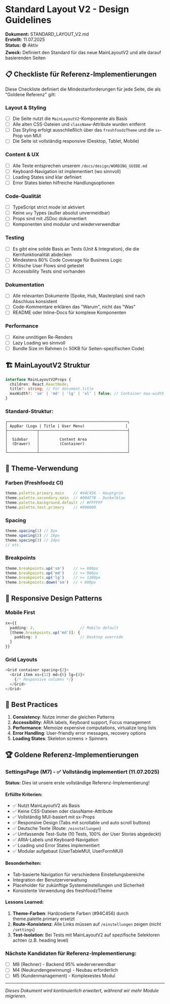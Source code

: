 # Standard Layout V2 - Design Guidelines

**Dokument:** STANDARD_LAYOUT_V2.md  
**Erstellt:** 11.07.2025  
**Status:** 🟢 Aktiv  
**Zweck:** Definiert den Standard für das neue MainLayoutV2 und alle darauf basierenden Seiten

## 📋 Checkliste für Referenz-Implementierungen

Diese Checkliste definiert die Mindestanforderungen für jede Seite, die als "Goldene Referenz" gilt:

### Layout & Styling
- [ ] Die Seite nutzt die `MainLayoutV2`-Komponente als Basis
- [ ] Alle alten CSS-Dateien und `className`-Attribute wurden entfernt
- [ ] Das Styling erfolgt ausschließlich über das `freshfoodzTheme` und die `sx`-Prop von MUI
- [ ] Die Seite ist vollständig responsive (Desktop, Tablet, Mobile)

### Content & UX
- [ ] Alle Texte entsprechen unserem `/docs/design/WORDING_GUIDE.md`
- [ ] Keyboard-Navigation ist implementiert (wo sinnvoll)
- [ ] Loading States sind klar definiert
- [ ] Error States bieten hilfreiche Handlungsoptionen

### Code-Qualität
- [ ] TypeScript strict mode ist aktiviert
- [ ] Keine `any` Types (außer absolut unvermeidbar)
- [ ] Props sind mit JSDoc dokumentiert
- [ ] Komponenten sind modular und wiederverwendbar

### Testing
- [ ] Es gibt eine solide Basis an Tests (Unit & Integration), die die Kernfunktionalität abdecken
- [ ] Mindestens 80% Code Coverage für Business Logic
- [ ] Kritische User Flows sind getestet
- [ ] Accessibility Tests sind vorhanden

### Dokumentation
- [ ] Alle relevanten Dokumente (Spoke, Hub, Masterplan) sind nach Abschluss konsistent
- [ ] Code-Kommentare erklären das "Warum", nicht das "Was"
- [ ] README oder Inline-Docs für komplexe Komponenten

### Performance
- [ ] Keine unnötigen Re-Renders
- [ ] Lazy Loading wo sinnvoll
- [ ] Bundle Size im Rahmen (< 50KB für Seiten-spezifischen Code)

## 🏗️ MainLayoutV2 Struktur

```typescript
interface MainLayoutV2Props {
  children: React.ReactNode;
  title?: string; // Für document.title
  maxWidth?: 'sm' | 'md' | 'lg' | 'xl' | false; // Container max-width
}
```

### Standard-Struktur:
```
┌─────────────────────────────────────────────────────┐
│ AppBar (Logo | Title | User Menu)                  │
├─────────────┬───────────────────────────────────────┤
│             │                                       │
│  Sidebar    │         Content Area                  │
│  (Drawer)   │         (Container)                   │
│             │                                       │
└─────────────┴───────────────────────────────────────┘
```

## 🎨 Theme-Verwendung

### Farben (Freshfoodz CI)
```typescript
theme.palette.primary.main    // #94C456 - Hauptgrün
theme.palette.secondary.main  // #004F7B - Dunkelblau
theme.palette.background.default // #FFFFFF
theme.palette.text.primary    // #000000
```

### Spacing
```typescript
theme.spacing(1) // 8px
theme.spacing(2) // 16px
theme.spacing(3) // 24px
// etc.
```

### Breakpoints
```typescript
theme.breakpoints.up('sm')    // >= 600px
theme.breakpoints.up('md')    // >= 960px
theme.breakpoints.up('lg')    // >= 1280px
theme.breakpoints.down('sm')  // < 600px
```

## 📐 Responsive Design Patterns

### Mobile First
```typescript
sx={{
  padding: 2,                    // Mobile default
  [theme.breakpoints.up('md')]: {
    padding: 3                   // Desktop override
  }
}}
```

### Grid Layouts
```typescript
<Grid container spacing={2}>
  <Grid item xs={12} md={6} lg={4}>
    {/* Responsive columns */}
  </Grid>
</Grid>
```

## 🚀 Best Practices

1. **Consistency**: Nutze immer die gleichen Patterns
2. **Accessibility**: ARIA labels, Keyboard support, Focus management
3. **Performance**: Memoize expensive computations, virtualize long lists
4. **Error Handling**: User-friendly error messages, recovery options
5. **Loading States**: Skeleton screens > Spinners

## 🏆 Goldene Referenz-Implementierungen

### SettingsPage (M7) - ✅ Vollständig implementiert (11.07.2025)

**Status:** Dies ist unsere erste vollständige Referenz-Implementierung!

#### Erfüllte Kriterien:
- ✅ Nutzt MainLayoutV2 als Basis
- ✅ Keine CSS-Dateien oder className-Attribute
- ✅ Vollständig MUI-basiert mit sx-Props
- ✅ Responsive Design (Tabs mit scrollable und auto scroll buttons)
- ✅ Deutsche Texte (Route: `/einstellungen`)
- ✅ Umfassende Test-Suite (10 Tests, 100% der User Stories abgedeckt)
- ✅ ARIA-Labels und Keyboard-Navigation
- ✅ Loading und Error States implementiert
- ✅ Modular aufgebaut (UserTableMUI, UserFormMUI)

#### Besonderheiten:
- Tab-basierte Navigation für verschiedene Einstellungsbereiche
- Integration der Benutzerverwaltung
- Placeholder für zukünftige Systemeinstellungen und Sicherheit
- Konsistente Verwendung des freshfoodzTheme

#### Lessons Learned:
1. **Theme-Farben**: Hardcodierte Farben (#94C456) durch theme.palette.primary ersetzt
2. **Route-Konsistenz**: Alle Links müssen auf `/einstellungen` zeigen (nicht `/settings`)
3. **Test-Isolation**: Bei Tests mit MainLayoutV2 auf spezifische Selektoren achten (z.B. heading level)

### Nächste Kandidaten für Referenz-Implementierung:
- [ ] M8 (Rechner) - Backend 95% wiederverwendbar
- [ ] M4 (Neukundengewinnung) - Neubau erforderlich
- [ ] M5 (Kundenmanagement) - Komplexestes Modul

---

*Dieses Dokument wird kontinuierlich erweitert, während wir mehr Module migrieren.*